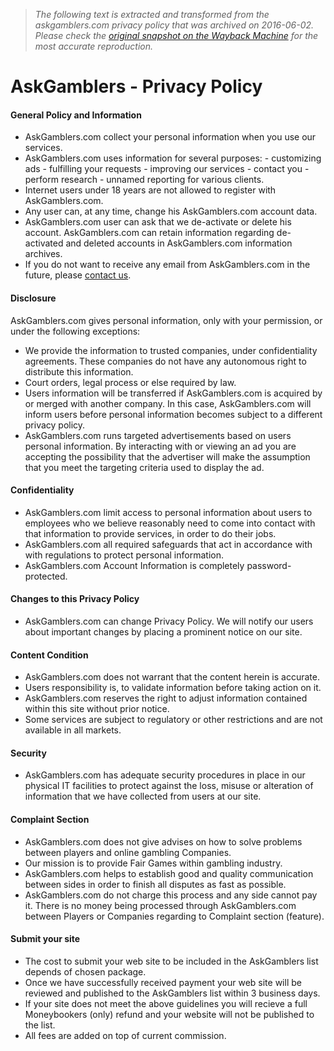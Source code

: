 > *The following text is extracted and transformed from the askgamblers.com privacy policy that was archived on 2016-06-02. Please check the [original snapshot on the Wayback Machine](https://web.archive.org/web/20160602144138id_/http%3A//www.askgamblers.com/privacy-policy-p64) for the most accurate reproduction.*

# AskGamblers - Privacy Policy

#### General Policy and Information

  * AskGamblers.com collect your personal information when you use our services.
  * AskGamblers.com uses information for several purposes: - customizing ads - fulfilling your requests - improving our services - contact you - perform research - unnamed reporting for various clients.
  * Internet users under 18 years are not allowed to register with AskGamblers.com.
  * Any user can, at any time, change his AskGamblers.com account data.
  * AskGamblers.com user can ask that we de-activate or delete his account. AskGamblers.com can retain information regarding de-activated and deleted accounts in AskGamblers.com information archives.
  * If you do not want to receive any email from AskGamblers.com in the future, please [contact us](https://web.archive.org/contact).



#### Disclosure

AskGamblers.com gives personal information, only with your permission, or under the following exceptions: 

  * We provide the information to trusted companies, under confidentiality agreements. These companies do not have any autonomous right to distribute this information.
  * Court orders, legal process or else required by law.
  * Users information will be transferred if AskGamblers.com is acquired by or merged with another company. In this case, AskGamblers.com will inform users before personal information becomes subject to a different privacy policy.
  * AskGamblers.com runs targeted advertisements based on users personal information. By interacting with or viewing an ad you are accepting the possibility that the advertiser will make the assumption that you meet the targeting criteria used to display the ad.



#### Confidentiality

  * AskGamblers.com limit access to personal information about users to employees who we believe reasonably need to come into contact with that information to provide services, in order to do their jobs.
  * AskGamblers.com all required safeguards that act in accordance with with regulations to protect personal information.
  * AskGamblers.com Account Information is completely password-protected.



#### Changes to this Privacy Policy

  * AskGamblers.com can change Privacy Policy. We will notify our users about important changes by placing a prominent notice on our site.



#### Content Condition

  * AskGamblers.com does not warrant that the content herein is accurate.
  * Users responsibility is, to validate information before taking action on it.
  * AskGamblers.com reserves the right to adjust information contained within this site without prior notice.
  * Some services are subject to regulatory or other restrictions and are not available in all markets.



#### Security

  * AskGamblers.com has adequate security procedures in place in our physical IT facilities to protect against the loss, misuse or alteration of information that we have collected from users at our site.



#### Complaint Section

  * AskGamblers.com does not give advises on how to solve problems between players and online gambling Companies.
  * Our mission is to provide Fair Games within gambling industry.
  * AskGamblers.com helps to establish good and quality communication between sides in order to finish all disputes as fast as possible.
  * AskGamblers.com do not charge this process and any side cannot pay it. There is no money being processed through AskGamblers.com between Players or Companies regarding to Complaint section (feature).



#### Submit your site

  * The cost to submit your web site to be included in the AskGamblers list depends of chosen package.
  * Once we have successfully received payment your web site will be reviewed and published to the AskGamblers list within 3 business days.
  * If your site does not meet the above guidelines you will recieve a full Moneybookers (only) refund and your website will not be published to the list.
  * All fees are added on top of current commission.


